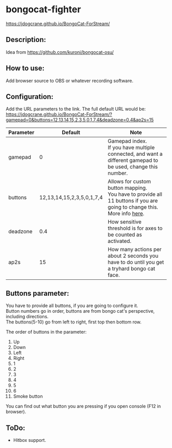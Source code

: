 # bongocat-fighter
https://jdogcrane.github.io/BongoCat-ForStream/

## Description:
Idea from https://github.com/kuroni/bongocat-osu/

## How to use:

Add browser source to OBS or whatever recording software.

## Configuration:
Add the URL parameters to the link.
The full default URL would be:
<br>https://jdogcrane.github.io/BongoCat-ForStream/?gamepad=0&buttons=12,13,14,15,2,3,5,0,1,7,4&deadzone=0.4&ap2s=15

Parameter  | Default | Note
------------- | ------------- | ------------- |
gamepad  | 0 | Gamepad index.<br>If you have multiple connected, and want a different gamepad to be used, change this number.
buttons  | 12,13,14,15,2,3,5,0,1,7,4 | Allows for custom button mapping.<br>You have to provide all 11 buttons if you are going to change this.<br>More info [here](#buttons-parameter).
deadzone | 0.4 | How sensitive threshold is for axes to be counted as activated.
ap2s | 15 | How many actions per about 2 seconds you have to do until you get a tryhard bongo cat face.

## Buttons parameter:
You have to provide all buttons, if you are going to configure it.
<br>Button numbers go in order, buttons are from bongo cat's perspective, including directions.
<br>The buttons(5-10) go from left to right, first top then bottom row.

The order of buttons in the parameter:
1) Up
2) Down
3) Left
4) Right
5) 1
6) 2
7) 3
8) 4
9) 5
10) 6
11) Smoke button

You can find out what button you are pressing if you open console (F12 in browser).

## ToDo:
* Hitbox support.
